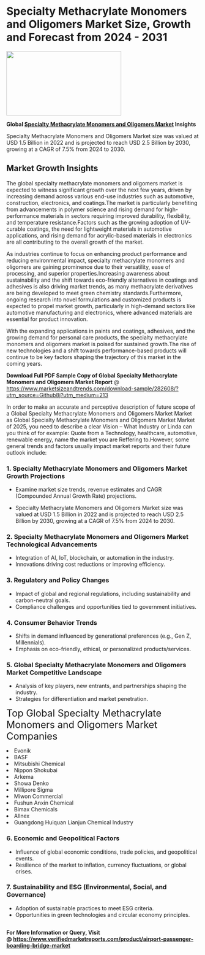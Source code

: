 <H1>Specialty Methacrylate Monomers and Oligomers Market Size, Growth and Forecast from 2024 - 2031</H1><img class="aligncenter size-medium wp-image-584254" src="https://thirdeyenews.in/wp-content/uploads/2024/09/Global-Market-Research-300x168.jpeg" alt="" width="300" height="168" /><p><strong>Global&nbsp;<a href="https://www.marketsizeandtrends.com/download-sample/282608/?utm_source=Github8j?utm_medium=213">Specialty Methacrylate Monomers and Oligomers Market</a> Insights</strong></p><p>Specialty Methacrylate Monomers and Oligomers Market size was valued at USD 1.5 Billion in 2022 and is projected to reach USD 2.5 Billion by 2030, growing at a CAGR of 7.5% from 2024 to 2030.</p><p><h2>Market Growth Insights</h2> <p>The global specialty methacrylate monomers and oligomers market is expected to witness significant growth over the next few years, driven by increasing demand across various end-use industries such as automotive, construction, electronics, and coatings.The market is particularly benefiting from advancements in polymer science and rising demand for high-performance materials in sectors requiring improved durability, flexibility, and temperature resistance.Factors such as the growing adoption of UV-curable coatings, the need for lightweight materials in automotive applications, and rising demand for acrylic-based materials in electronics are all contributing to the overall growth of the market.</p> <p>As industries continue to focus on enhancing product performance and reducing environmental impact, specialty methacrylate monomers and oligomers are gaining prominence due to their versatility, ease of processing, and superior properties.Increasing awareness about sustainability and the shift towards eco-friendly alternatives in coatings and adhesives is also driving market trends, as many methacrylate derivatives are being developed to meet green chemistry standards.Furthermore, ongoing research into novel formulations and customized products is expected to propel market growth, particularly in high-demand sectors like automotive manufacturing and electronics, where advanced materials are essential for product innovation.</p> <p>With the expanding applications in paints and coatings, adhesives, and the growing demand for personal care products, the specialty methacrylate monomers and oligomers market is poised for sustained growth.The rise of new technologies and a shift towards performance-based products will continue to be key factors shaping the trajectory of this market in the coming years.</p> <p><span class=""><strong>Download Full PDF Sample Copy of Global Specialty Methacrylate Monomers and Oligomers Market Report</strong> @ <a href="https://www.marketsizeandtrends.com/download-sample/282608/?utm_source=Github8j?utm_medium=213" target="_blank">https://www.marketsizeandtrends.com/download-sample/282608/?utm_source=Github8j?utm_medium=213</a></span></p><p>In order to make an accurate and perceptive description of future scope of a Global&nbsp;Specialty Methacrylate Monomers and Oligomers Market Market as Global&nbsp;Specialty Methacrylate Monomers and Oligomers Market Market of 2025, you need to describe a clear Vision &ndash; What Industry or Linda can you think of for example: Quote from a Technology, healthcare, automotive, renewable energy, name the market you are Reffering to.However, some general trends and factors usually impact market reports and their future outlook include:</p><h3>1.&nbsp;<strong>Specialty Methacrylate Monomers and Oligomers Market Growth Projections</strong></h3><ul><li>Examine market size trends, revenue estimates and CAGR (Compounded Annual Growth Rate) projections.</li><li><p>Specialty Methacrylate Monomers and Oligomers Market size was valued at USD 1.5 Billion in 2022 and is projected to reach USD 2.5 Billion by 2030, growing at a CAGR of 7.5% from 2024 to 2030.</p></li></ul><h3>2.&nbsp;<strong>Specialty Methacrylate Monomers and Oligomers Market Technological Advancements</strong></h3><ul><li>Integration of AI, IoT, blockchain, or automation in the industry.</li><li>Innovations driving cost reductions or improving efficiency.</li></ul><h3>3.&nbsp;<strong>Regulatory and Policy Changes</strong></h3><ul><li>Impact of global and regional regulations, including sustainability and carbon-neutral goals.</li><li>Compliance challenges and opportunities tied to government initiatives.</li></ul><h3>4.&nbsp;<strong>Consumer Behavior Trends</strong></h3><ul><li>Shifts in demand influenced by generational preferences (e.g., Gen Z, Millennials).</li><li>Emphasis on eco-friendly, ethical, or personalized products/services.</li></ul><h3>5.&nbsp;<strong>Global Specialty Methacrylate Monomers and Oligomers Market Competitive Landscape</strong></h3><ul><li>Analysis of key players, new entrants, and partnerships shaping the industry.</li><li>Strategies for differentiation and market penetration.</li></ul><p data-pm-slice="1 1 []"><span style="color: inherit; font-family: inherit; font-size: 25px;">Top Global Specialty Methacrylate Monomers and Oligomers Market Companies</span></p><div class="" data-test-id=""><p><li>Evonik</li><li> BASF</li><li> Mitsubishi Chemical</li><li> Nippon Shokubai</li><li> Arkema</li><li> Showa Denko</li><li> Millipore Sigma</li><li> Miwon Commercial</li><li> Fushun Anxin Chemical</li><li> Bimax Chemicals</li><li> Allnex</li><li> Guangdong Huiquan Lianjun Chemical Industry</li></p></div><h3>6.&nbsp;<strong>Economic and Geopolitical Factors</strong></h3><ul><li>Influence of global economic conditions, trade policies, and geopolitical events.</li><li>Resilience of the market to inflation, currency fluctuations, or global crises.</li></ul><h3>7.&nbsp;<strong>Sustainability and ESG (Environmental, Social, and Governance)</strong></h3><ul><li>Adoption of sustainable practices to meet ESG criteria.</li><li>Opportunities in green technologies and circular economy principles.</li></ul><h2><strong style="font-size: 14px;">For More Information or Query, Visit @&nbsp;</strong><a style="background-color: #ffffff; font-size: 14px;" href="https://www.marketsizeandtrends.com/report/specialty-methacrylate-monomers-and-oligomers-market/" target="_blank">https://www.verifiedmarketreports.com/product/airport-passenger-boarding-bridge-market</a></h2>